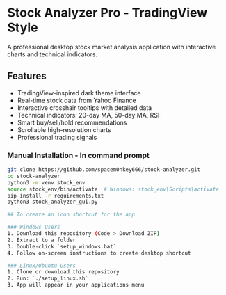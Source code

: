 # Stock Analyzer Pro - TradingView Style

A professional desktop stock market analysis application with interactive charts and technical indicators.

## Features
- TradingView-inspired dark theme interface
- Real-time stock data from Yahoo Finance
- Interactive crosshair tooltips with detailed data
- Technical indicators: 20-day MA, 50-day MA, RSI
- Smart buy/sell/hold recommendations
- Scrollable high-resolution charts
- Professional trading signals

### Manual Installation - In command prompt
```bash
git clone https://github.com/spacem0nkey666/stock-analyzer.git
cd stock-analyzer
python3 -m venv stock_env
source stock_env/bin/activate  # Windows: stock_env\Scripts\activate
pip install -r requirements.txt
python3 stock_analyzer_gui.py

## To create an icon shortcut for the app

### Windows Users
1. Download this repository (Code > Download ZIP)
2. Extract to a folder
3. Double-click `setup_windows.bat`
4. Follow on-screen instructions to create desktop shortcut

### Linux/Ubuntu Users
1. Clone or download this repository
2. Run: `./setup_linux.sh`
3. App will appear in your applications menu

